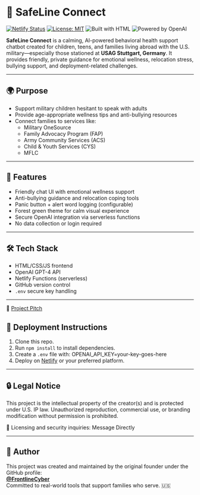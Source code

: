 # 🌿 SafeLine Connect

[![Netlify Status](https://api.netlify.com/api/v1/badges/46dcafe0-b8e5-4c8a-bf95-f3e529b4f8b2/deploy-status)](https://app.netlify.com/sites/safeline-connect-demo/deploys)
[![License: MIT](https://img.shields.io/badge/license-MIT-green.svg)](LICENSE.txt)
![Built with HTML](https://img.shields.io/badge/Built%20With-HTML%2FJS%2FCSS-blue)
![Powered by OpenAI](https://img.shields.io/badge/AI-GPT--4-brightgreen)

**SafeLine Connect** is a calming, AI-powered behavioral health support chatbot created for children, teens, and families living abroad with the U.S. military—especially those stationed at **USAG Stuttgart, Germany**. It provides friendly, private guidance for emotional wellness, relocation stress, bullying support, and deployment-related challenges.

---

## 🌍 Purpose

- Support military children hesitant to speak with adults
- Provide age-appropriate wellness tips and anti-bullying resources
- Connect families to services like:
  - Military OneSource
  - Family Advocacy Program (FAP)
  - Army Community Services (ACS)
  - Child & Youth Services (CYS)
  - MFLC

---

## 💬 Features

- Friendly chat UI with emotional wellness support
- Anti-bullying guidance and relocation coping tools
- Panic button + alert word logging (configurable)
- Forest green theme for calm visual experience
- Secure OpenAI integration via serverless functions
- No data collection or login required

---

## 🛠️ Tech Stack

- HTML/CSS/JS frontend
- OpenAI GPT-4 API
- Netlify Functions (serverless)
- GitHub version control
- `.env` secure key handling

---
📄 [Project Pitch](SafeLine_Connect_GitHub_Pitch.md)


## 🚀 Deployment Instructions

1. Clone this repo.
2. Run `npm install` to install dependencies.
3. Create a `.env` file with:
OPENAI_API_KEY=your-key-goes-here
4. Deploy on [Netlify](https://netlify.com) or your preferred platform.

---

## 🔒 Legal Notice

This project is the intellectual property of the creator(s) and is protected under U.S. IP law. Unauthorized reproduction, commercial use, or branding modification without permission is prohibited.

📩 Licensing and security inquiries: Message Directly

---

## 👤 Author

This project was created and maintained by the original founder under the GitHub profile:  
**[@FrontlineCyber](https://github.com/FrontlineCyber)**  
Committed to real-world tools that support families who serve. 🇺🇸

